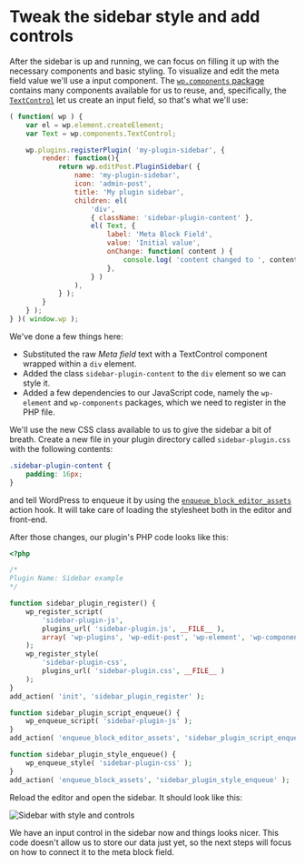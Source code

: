 # Tweak the sidebar style and add controls

After the sidebar is up and running, we can focus on filling it up with the necessary components and basic styling. To visualize and edit the meta field value we'll use a input component. The [`wp.components` package](https://wordpress.org/gutenberg/handbook/designers-developers/developers/packages/packages-components/) contains many components available for us to reuse, and, specifically, the [`TextControl`](https://wordpress.org/gutenberg/handbook/designers-developers/developers/components/text-control/) let us create an input field, so that's what we'll use:

```js
( function( wp ) {
	var el = wp.element.createElement;
	var Text = wp.components.TextControl;

	wp.plugins.registerPlugin( 'my-plugin-sidebar', {
		render: function(){
			return wp.editPost.PluginSidebar( {
				name: 'my-plugin-sidebar',
				icon: 'admin-post',
				title: 'My plugin sidebar',
				children: el(
					'div',
					{ className: 'sidebar-plugin-content' },
					el( Text, {
						label: 'Meta Block Field',
						value: 'Initial value',
						onChange: function( content ) {
							console.log( 'content changed to ', content );
						},
					} )
				),
			} );
		}
	} );
} )( window.wp );
```

We've done a few things here:

* Substituted the raw _Meta field_ text with a TextControl component wrapped within a `div` element.
* Added the class `sidebar-plugin-content` to the `div` element so we can style it.
* Added a few dependencies to our JavaScript code, namely the `wp-element` and `wp-components` packages, which we need to register in the PHP file.

We'll use the new CSS class available to us to give the sidebar a bit of breath. Create a new file in your plugin directory called `sidebar-plugin.css` with the following contents:

```css
.sidebar-plugin-content {
	padding: 16px;
}
```

and tell WordPress to enqueue it by using the [`enqueue_block_editor_assets`](https://developer.wordpress.org/reference/hooks/enqueue_block_editor_assets/) action hook. It will take care of loading the stylesheet both in the editor and front-end.

After those changes, our plugin's PHP code looks like this:

```php
<?php

/*
Plugin Name: Sidebar example
*/

function sidebar_plugin_register() {
	wp_register_script(
		'sidebar-plugin-js',
		plugins_url( 'sidebar-plugin.js', __FILE__ ),
		array( 'wp-plugins', 'wp-edit-post', 'wp-element', 'wp-components' )
	);
	wp_register_style(
		'sidebar-plugin-css',
		plugins_url( 'sidebar-plugin.css', __FILE__ )
	);
}
add_action( 'init', 'sidebar_plugin_register' );

function sidebar_plugin_script_enqueue() {
	wp_enqueue_script( 'sidebar-plugin-js' );
}
add_action( 'enqueue_block_editor_assets', 'sidebar_plugin_script_enqueue' );

function sidebar_plugin_style_enqueue() {
	wp_enqueue_style( 'sidebar-plugin-css' );
}
add_action( 'enqueue_block_assets', 'sidebar_plugin_style_enqueue' );
```

Reload the editor and open the sidebar. It should look like this:

![Sidebar with style and controls](https://raw.githubusercontent.com/WordPress/gutenberg/master/docs/designers-developers/assets/sidebar-style-and-controls.png)

We have an input control in the sidebar now and things looks nicer. This code doesn't allow us to store our data just yet, so the next steps will focus on how to connect it to the meta block field.
